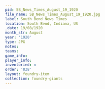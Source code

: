```yaml
---
pid: SB_News_Times_August_19_1920
file_name: SB_News_Times_August_19_1920.jpg
label: South Bend News Times
location: South Bend, Indiana, US
_date: 19/08/1920
month_str: August
year: '1920'
type: JPG
notes: 
teams: 
game_info: 
player_info: 
inventoried: n
order: '038'
layout: foundry-item
collection: foundry-giants
---
```

